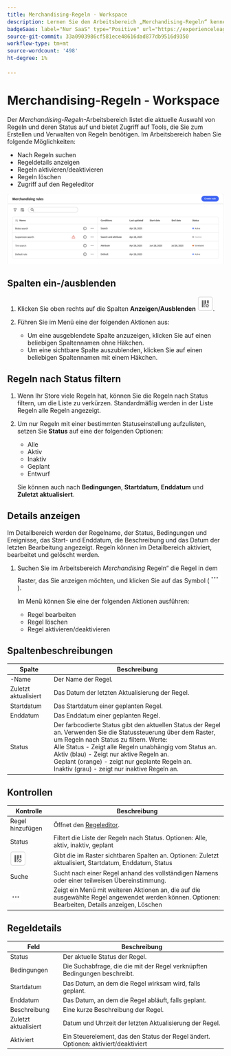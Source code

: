```yaml
---
title: Merchandising-Regeln - Workspace
description: Lernen Sie den Arbeitsbereich „Merchandising-Regeln“ kennen.
badgeSaas: label="Nur SaaS" type="Positive" url="https://experienceleague.adobe.com/en/docs/commerce/user-guides/product-solutions" tooltip="Gilt nur für Adobe Commerce as a Cloud Service- und Adobe Commerce Optimizer-Projekte (von Adobe verwaltete SaaS-Infrastruktur)."
source-git-commit: 33a0903986cf581ece48616dad877db9516d9350
workflow-type: tm+mt
source-wordcount: '498'
ht-degree: 1%

---
```


# Merchandising-Regeln - Workspace

Der *Merchandising-Regeln*-Arbeitsbereich listet die aktuelle Auswahl von Regeln und deren Status auf und bietet Zugriff auf Tools, die Sie zum Erstellen und Verwalten von Regeln benötigen. Im Arbeitsbereich haben Sie folgende Möglichkeiten:

- Nach Regeln suchen
- Regeldetails anzeigen
- Regeln aktivieren/deaktivieren
- Regeln löschen
- Zugriff auf den Regeleditor

![Merchandising-Regeln - Workspace](../../assets/rules-workspace.png)

## Spalten ein-/ausblenden

1. Klicken Sie oben rechts auf die Spalten **Anzeigen/Ausblenden** ![Spaltenauswahl](../../assets/btn-show-hide-columns.png).

1. Führen Sie im Menü eine der folgenden Aktionen aus:

   - Um eine ausgeblendete Spalte anzuzeigen, klicken Sie auf einen beliebigen Spaltennamen ohne Häkchen.
   - Um eine sichtbare Spalte auszublenden, klicken Sie auf einen beliebigen Spaltennamen mit einem Häkchen.

## Regeln nach Status filtern

1. Wenn Ihr Store viele Regeln hat, können Sie die Regeln nach Status filtern, um die Liste zu verkürzen. Standardmäßig werden in der Liste Regeln alle Regeln angezeigt.

1. Um nur Regeln mit einer bestimmten Statuseinstellung aufzulisten, setzen Sie **Status** auf eine der folgenden Optionen:

   - Alle
   - Aktiv
   - Inaktiv
   - Geplant
   - Entwurf

   Sie können auch nach **Bedingungen**, **Startdatum**, **Enddatum** und **Zuletzt aktualisiert**.

## Details anzeigen

Im Detailbereich werden der Regelname, der Status, Bedingungen und Ereignisse, das Start- und Enddatum, die Beschreibung und das Datum der letzten Bearbeitung angezeigt. Regeln können im Detailbereich aktiviert, bearbeitet und gelöscht werden.

1. Suchen Sie im Arbeitsbereich *Merchandising* Regeln“ die Regel in dem Raster, das Sie anzeigen möchten, und klicken Sie auf das Symbol (![Weitere ](../../assets/btn-more.png)).

   Im Menü können Sie eine der folgenden Aktionen ausführen:

   - Regel bearbeiten
   - Regel löschen
   - Regel aktivieren/deaktivieren

## Spaltenbeschreibungen

| Spalte | Beschreibung |
|--- |--- |
| -Name | Der Name der Regel. |
| Zuletzt aktualisiert | Das Datum der letzten Aktualisierung der Regel. |
| Startdatum | Das Startdatum einer geplanten Regel. |
| Enddatum | Das Enddatum einer geplanten Regel. |
| Status | Der farbcodierte Status gibt den aktuellen Status der Regel an. Verwenden Sie die Statussteuerung über dem Raster, um Regeln nach Status zu filtern. Werte:<br />Alle Status - Zeigt alle Regeln unabhängig vom Status an.<br />Aktiv (blau) - Zeigt nur aktive Regeln an.<br />Geplant (orange) - zeigt nur geplante Regeln an.<br />Inaktiv (grau) - zeigt nur inaktive Regeln an. |

## Kontrollen

| Kontrolle | Beschreibung |
|--- |--- |
| Regel hinzufügen | Öffnet den [Regeleditor](add.md). |
| Status | Filtert die Liste der Regeln nach Status. Optionen: Alle, aktiv, inaktiv, geplant |
| ![Spaltenauswahl](../../assets/btn-show-hide-columns.png) | Gibt die im Raster sichtbaren Spalten an. Optionen: Zuletzt aktualisiert, Startdatum, Enddatum, Status |
| Suche | Sucht nach einer Regel anhand des vollständigen Namens oder einer teilweisen Übereinstimmung. |
| ![Auswahl Mehr](../../assets/btn-more.png) | Zeigt ein Menü mit weiteren Aktionen an, die auf die ausgewählte Regel angewendet werden können. Optionen: Bearbeiten, Details anzeigen, Löschen |

## Regeldetails

| Feld | Beschreibung |
|--- |--- |
| Status | Der aktuelle Status der Regel. |
| Bedingungen | Die Suchabfrage, die die mit der Regel verknüpften Bedingungen beschreibt. |
| Startdatum | Das Datum, an dem die Regel wirksam wird, falls geplant. |
| Enddatum | Das Datum, an dem die Regel abläuft, falls geplant. |
| Beschreibung | Eine kurze Beschreibung der Regel. |
| Zuletzt aktualisiert | Datum und Uhrzeit der letzten Aktualisierung der Regel. |
| Aktiviert | Ein Steuerelement, das den Status der Regel ändert. Optionen: aktiviert/deaktiviert |
